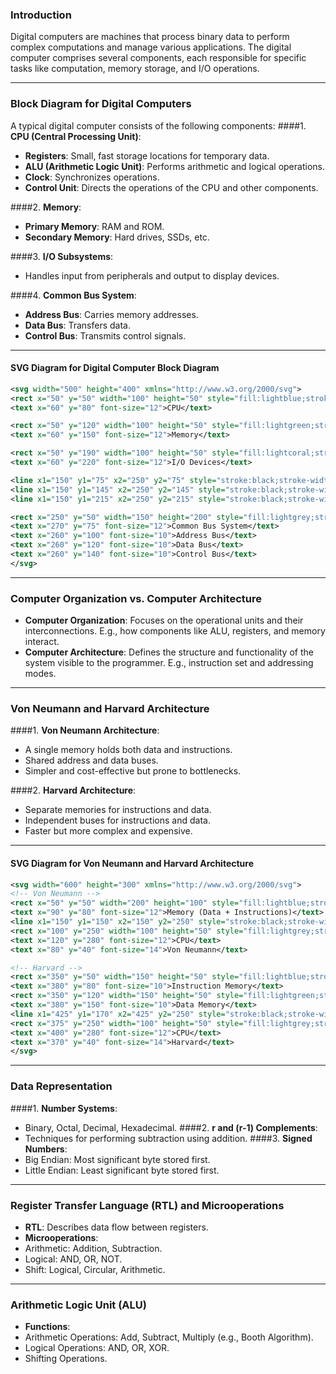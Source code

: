 
### **Introduction**

Digital computers are machines that process binary data to perform complex computations and manage various applications. The digital computer comprises several components, each responsible for specific tasks like computation, memory storage, and I/O operations.

---

### **Block Diagram for Digital Computers**
A typical digital computer consists of the following components:
####1. **CPU (Central Processing Unit)**:
- **Registers**: Small, fast storage locations for temporary data.
- **ALU (Arithmetic Logic Unit)**: Performs arithmetic and logical operations.
- **Clock**: Synchronizes operations.
- **Control Unit**: Directs the operations of the CPU and other components.

####2. **Memory**:
- **Primary Memory**: RAM and ROM.
- **Secondary Memory**: Hard drives, SSDs, etc.

####3. **I/O Subsystems**:
- Handles input from peripherals and output to display devices.

####4. **Common Bus System**:
- **Address Bus**: Carries memory addresses.
- **Data Bus**: Transfers data.
- **Control Bus**: Transmits control signals.

---

#### **SVG Diagram for Digital Computer Block Diagram**
```svg
<svg width="500" height="400" xmlns="http://www.w3.org/2000/svg">
<rect x="50" y="50" width="100" height="50" style="fill:lightblue;stroke:black;stroke-width:2;" />
<text x="60" y="80" font-size="12">CPU</text>

<rect x="50" y="120" width="100" height="50" style="fill:lightgreen;stroke:black;stroke-width:2;" />
<text x="60" y="150" font-size="12">Memory</text>

<rect x="50" y="190" width="100" height="50" style="fill:lightcoral;stroke:black;stroke-width:2;" />
<text x="60" y="220" font-size="12">I/O Devices</text>

<line x1="150" y1="75" x2="250" y2="75" style="stroke:black;stroke-width:2;" />
<line x1="150" y1="145" x2="250" y2="145" style="stroke:black;stroke-width:2;" />
<line x1="150" y1="215" x2="250" y2="215" style="stroke:black;stroke-width:2;" />

<rect x="250" y="50" width="150" height="200" style="fill:lightgrey;stroke:black;stroke-width:2;" />
<text x="270" y="75" font-size="12">Common Bus System</text>
<text x="260" y="100" font-size="10">Address Bus</text>
<text x="260" y="120" font-size="10">Data Bus</text>
<text x="260" y="140" font-size="10">Control Bus</text>
</svg>
```

---

### **Computer Organization vs. Computer Architecture**
- **Computer Organization**: Focuses on the operational units and their interconnections. E.g., how components like ALU, registers, and memory interact.
- **Computer Architecture**: Defines the structure and functionality of the system visible to the programmer. E.g., instruction set and addressing modes.

---

### **Von Neumann and Harvard Architecture**
####1. **Von Neumann Architecture**:
- A single memory holds both data and instructions.
- Shared address and data buses.
- Simpler and cost-effective but prone to bottlenecks.

####2. **Harvard Architecture**:
- Separate memories for instructions and data.
- Independent buses for instructions and data.
- Faster but more complex and expensive.

---

#### **SVG Diagram for Von Neumann and Harvard Architecture**
```svg
<svg width="600" height="300" xmlns="http://www.w3.org/2000/svg">
<!-- Von Neumann -->
<rect x="50" y="50" width="200" height="100" style="fill:lightblue;stroke:black;stroke-width:2;" />
<text x="90" y="80" font-size="12">Memory (Data + Instructions)</text>
<line x1="150" y1="150" x2="150" y2="250" style="stroke:black;stroke-width:2;" />
<rect x="100" y="250" width="100" height="50" style="fill:lightgrey;stroke:black;stroke-width:2;" />
<text x="120" y="280" font-size="12">CPU</text>
<text x="80" y="40" font-size="14">Von Neumann</text>

<!-- Harvard -->
<rect x="350" y="50" width="150" height="50" style="fill:lightblue;stroke:black;stroke-width:2;" />
<text x="380" y="80" font-size="10">Instruction Memory</text>
<rect x="350" y="120" width="150" height="50" style="fill:lightgreen;stroke:black;stroke-width:2;" />
<text x="380" y="150" font-size="10">Data Memory</text>
<line x1="425" y1="170" x2="425" y2="250" style="stroke:black;stroke-width:2;" />
<rect x="375" y="250" width="100" height="50" style="fill:lightgrey;stroke:black;stroke-width:2;" />
<text x="400" y="280" font-size="12">CPU</text>
<text x="370" y="40" font-size="14">Harvard</text>
</svg>
```

---

### **Data Representation**
####1. **Number Systems**:
- Binary, Octal, Decimal, Hexadecimal.
####2. **r and (r-1) Complements**:
- Techniques for performing subtraction using addition.
####3. **Signed Numbers**:
- Big Endian: Most significant byte stored first.
- Little Endian: Least significant byte stored first.

---

### **Register Transfer Language (RTL) and Microoperations**
- **RTL**: Describes data flow between registers.
- **Microoperations**:
- Arithmetic: Addition, Subtraction.
- Logical: AND, OR, NOT.
- Shift: Logical, Circular, Arithmetic.

---

### **Arithmetic Logic Unit (ALU)**
- **Functions**:
- Arithmetic Operations: Add, Subtract, Multiply (e.g., Booth Algorithm).
- Logical Operations: AND, OR, XOR.
- Shifting Operations.
